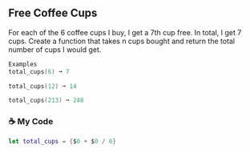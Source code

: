 ## Free Coffee Cups

For each of the 6 coffee cups I buy, I get a 7th cup free. In total, I get 7 cups. Create a function that takes n cups bought and return the total number of cups I would get.
```swift
Examples
total_cups(6) ➞ 7

total_cups(12) ➞ 14

total_cups(213) ➞ 248
```
### ☕ My Code
```swift
let total_cups = {$0 + $0 / 6}
```
